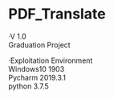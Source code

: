 # PDF_Translate    
·V 1.0    
Graduation Project    

·Exploitation Environment    
Windows10 1903    
Pycharm 2019.3.1    
python 3.7.5    
